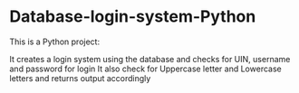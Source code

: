 # Database-login-system-Python


This is a Python project:

It creates a login system using the database and checks for UIN, username and password for login
It also check for Uppercase letter and Lowercase letters and returns output accordingly
